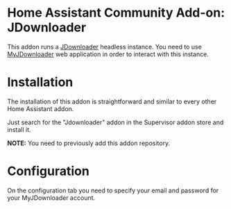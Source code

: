 # Home Assistant Community Add-on: JDownloader

This addon runs a [JDownloader](https://jdownloader.org) headless instance. You need to use [MyJDownloader](https://my.jdownloader.org) web application in order to interact with this instance.

# Installation

The installation of this addon is straightforward and similar to every other Home Assistant addon.

Just search for the "Jdownloader" addon in the Supervisor addon store and install it.

**NOTE:** You need to previously add this addon repository.

# Configuration

On the configuration tab you need to specify your email and password for your MyJDownloader account.
